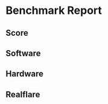 # Benchmark Report <!--version-->

## Score

<!--score_table-->

## Software

<!--software_table-->

## Hardware
<!--hardware_table-->

## Realflare

<!--command-->
